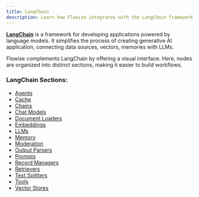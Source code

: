 ```yaml
---
title: LangChain
description: Learn how Flowise integrates with the LangChain framework
---
```



[**LangChain**](https://www.langchain.com/) is a framework for developing applications powered by language models. It simplifies the process of creating generative AI application, connecting data sources, vectors, memories with LLMs.

Flowise complements LangChain by offering a visual interface. Here, nodes are organized into distinct sections, making it easier to build workflows.

### LangChain Sections:

* [Agents](agents/)
* [Cache](cache/)
* [Chains](chains/)
* [Chat Models](chat-models/)
* [Document Loaders](document-loaders/)
* [Embeddings](embeddings/)
* [LLMs](llms/)
* [Memory](memory/)
* [Moderation](moderation/)
* [Output Parsers](output-parsers/)
* [Prompts](prompts/)
* [Record Managers](record-managers.md)
* [Retrievers](retrievers/)
* [Text Splitters](text-splitters/)
* [Tools](tools/)
* [Vector Stores](vector-stores/)